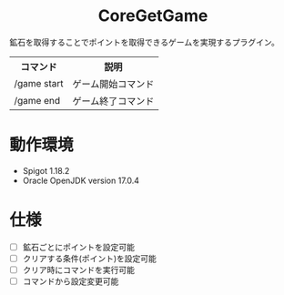 <h1 align="center">CoreGetGame</h1>

鉱石を取得することでポイントを取得できるゲームを実現するプラグイン。

<table>
    <tr>
        <th>コマンド</th><th>説明</th>
    </tr>
    <tr>
        <td>/game start</td><td>ゲーム開始コマンド</td>
    </tr>
    <tr>
        <td>/game end</td><td>ゲーム終了コマンド</td>
    </tr>
</table>

# 動作環境
- Spigot 1.18.2
- Oracle OpenJDK version 17.0.4

# 仕様
- [ ] 鉱石ごとにポイントを設定可能
- [ ] クリアする条件(ポイント)を設定可能
- [ ] クリア時にコマンドを実行可能
- [ ] コマンドから設定変更可能